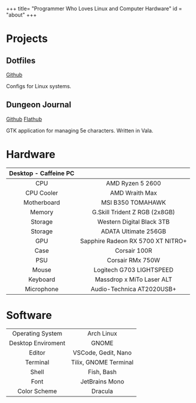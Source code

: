 +++
title= "Programmer Who Loves Linux and Computer Hardware"
id = "about"
+++

# Projects

## Dotfiles

[Github](https://github.com/tryton-vanmeer/dotfiles)

Configs for Linux systems.

## Dungeon Journal

[Github](https://github.com/tryton-vanmeer/DungeonJournal)
[Flathub](https://flathub.org/apps/details/io.github.trytonvanmeer.DungeonJournal)

GTK application for managing 5e characters. Written in Vala.

# Hardware

| Desktop - Caffeine PC |                                   |
|:---------------------:|:---------------------------------:|
| CPU                   | AMD Ryzen 5 2600                  |
| CPU Cooler            | AMD Wraith Max                    |
| Motherboard           | MSI B350 TOMAHAWK                 |
| Memory                | G.Skill Trident Z RGB (2x8GB)     |
| Storage               | Western Digital Black 3TB         |
| Storage               | ADATA Ultimate 256GB              |
| GPU                   | Sapphire Radeon RX 5700 XT NITRO+ |
| Case                  | Corsair 100R                      |
| PSU                   | Corsair RMx 750W                  |
| Mouse                 | Logitech G703 LIGHTSPEED          |
| Keyboard              | Massdrop x MiTo Laser ALT         |
| Microphone            | Audio-Technica AT2020USB+         |

# Software

|                  |                         |
|:----------------:|:-----------------------:|
| Operating System   | Arch Linux            |
| Desktop Enviroment | GNOME                 |
| Editor             | VSCode, Gedit, Nano   |
| Terminal           | Tilix, GNOME Terminal |
| Shell              | Fish, Bash            |
| Font               | JetBrains Mono        |
| Color Scheme       | Dracula               |